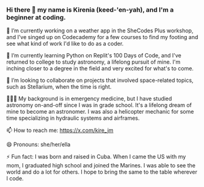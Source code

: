 ### Hi there 👋 my name is Kirenia (keed-'en-yah), and I'm a beginner at coding.
🔭 I’m currently working on a weather app in the SheCodes Plus workshop, and I've singed up on Codecademy for a few courses to find my footing and see what kind of work I'd like to do as a coder.

🌱 I’m currently learning Python on Replit's 100 Days of Code, and I've returned to college to study astronomy, a lifelong pursuit of mine. I'm inching closer to a degree in the field and very excited for what's to come.

👯 I’m looking to collaborate on projects that involved space-related topics, such as Stellarium, when the time is right.

👩🏽‍⚕️ My background is in emergency medicine, but I have studied astronomy on-and-off since I was in grade school. It's a lifelong dream of mine to become an astronomer. I was also a helicopter mechanic for some time specializing in hydraulic systems and airframes.

📫 How to reach me: https://x.com/kire_jm

😄 Pronouns: she/her/ella

⚡ Fun fact: I was born and raised in Cuba. When I came the US with my mom, I graduated high school and joined the Marines. I was able to see the world and do a lot for others. I hope to bring the same to the table wherever I code.

